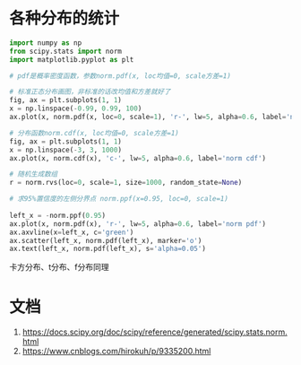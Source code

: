 # 各种分布的统计

```python
import numpy as np
from scipy.stats import norm
import matplotlib.pyplot as plt

# pdf是概率密度函数，参数norm.pdf(x, loc均值=0, scale方差=1)

# 标准正态分布画图，非标准的话改均值和方差就好了
fig, ax = plt.subplots(1, 1)
x = np.linspace(-0.99, 0.99, 100)
ax.plot(x, norm.pdf(x, loc=0, scale=1), 'r-', lw=5, alpha=0.6, label='norm pdf')

# 分布函数norm.cdf(x, loc均值=0, scale方差=1)
fig, ax = plt.subplots(1, 1)
x = np.linspace(-3, 3, 1000)
ax.plot(x, norm.cdf(x), 'c-', lw=5, alpha=0.6, label='norm cdf')

# 随机生成数组
r = norm.rvs(loc=0, scale=1, size=1000, random_state=None)

# 求95%置信度的左侧分界点 norm.ppf(x=0.95, loc=0, scale=1)
    
left_x = -norm.ppf(0.95)
ax.plot(x, norm.pdf(x), 'r-', lw=5, alpha=0.6, label='norm pdf')
ax.axvline(x=left_x, c='green')
ax.scatter(left_x, norm.pdf(left_x), marker='o')
ax.text(left_x, norm.pdf(left_x), s='alpha=0.05')
```

卡方分布、t分布、f分布同理

# 文档

1. https://docs.scipy.org/doc/scipy/reference/generated/scipy.stats.norm.html
2. https://www.cnblogs.com/hirokuh/p/9335200.html